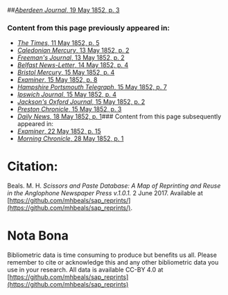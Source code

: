 ##[*Aberdeen Journal*, 19 May 1852, p. 3](https://mhbeals.github.io/sap_html/Aberdeen-Journal/Aberdeen-Journal-19-May-1852-p-3)

### Content from this page previously appeared in:
+ [*The Times*, 11 May 1852, p. 5](https://mhbeals.github.io/sap_html/The-Times/The-Times-11-May-1852-p-5)
+ [*Caledonian Mercury*, 13 May 1852, p. 2](https://mhbeals.github.io/sap_html/Caledonian-Mercury/Caledonian-Mercury-13-May-1852-p-2)
+ [*Freeman's Journal*, 13 May 1852, p. 2](https://mhbeals.github.io/sap_html/Freeman's-Journal/Freeman's-Journal-13-May-1852-p-2)
+ [*Belfast News-Letter*, 14 May 1852, p. 4](https://mhbeals.github.io/sap_html/Belfast-News-Letter/Belfast-News-Letter-14-May-1852-p-4)
+ [*Bristol Mercury*, 15 May 1852, p. 4](https://mhbeals.github.io/sap_html/Bristol-Mercury/Bristol-Mercury-15-May-1852-p-4)
+ [*Examiner*, 15 May 1852, p. 8](https://mhbeals.github.io/sap_html/Examiner/Examiner-15-May-1852-p-8)
+ [*Hampshire Portsmouth Telegraph*, 15 May 1852, p. 7](https://mhbeals.github.io/sap_html/Hampshire-Portsmouth-Telegraph/Hampshire-Portsmouth-Telegraph-15-May-1852-p-7)
+ [*Ipswich Journal*, 15 May 1852, p. 4](https://mhbeals.github.io/sap_html/Ipswich-Journal/Ipswich-Journal-15-May-1852-p-4)
+ [*Jackson's Oxford Journal*, 15 May 1852, p. 2](https://mhbeals.github.io/sap_html/Jackson's-Oxford-Journal/Jackson's-Oxford-Journal-15-May-1852-p-2)
+ [*Preston Chronicle*, 15 May 1852, p. 3](https://mhbeals.github.io/sap_html/Preston-Chronicle/Preston-Chronicle-15-May-1852-p-3)
+ [*Daily News*, 18 May 1852, p. 1](https://mhbeals.github.io/sap_html/Daily-News/Daily-News-18-May-1852-p-1)### Content from this page subsequently appeared in:
+ [*Examiner*, 22 May 1852, p. 15](https://mhbeals.github.io/sap_html/Examiner/Examiner-22-May-1852-p-15)
+ [*Morning Chronicle*, 28 May 1852, p. 1](https://mhbeals.github.io/sap_html/Morning-Chronicle/Morning-Chronicle-28-May-1852-p-1)
                    
# Citation: 

Beals. M. H. *Scissors and Paste Database: A Map of Reprinting and Reuse in the Anglophone Newspaper Press v.1.0.1.* 2 June 2017. Available at [https://github.com/mhbeals/sap_reprints/](https://github.com/mhbeals/sap_reprints/). 
                    
# Nota Bona

Bibliometric data is time consuming to produce but benefits us all. Please remember to cite or acknowledge this and any other bibliometric data you use in your research. All data is available CC-BY 4.0 at [https://github.com/mhbeals/sap_reprints](https://github.com/mhbeals/sap_reprints)